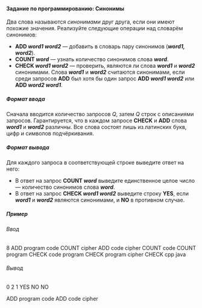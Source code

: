 #### Задание по программированию: Синонимы ####

Два слова называются *синонимами* друг друга, если они имеют похожие значения. Реализуйте следующие операции над словарём синонимов:

* **ADD *word1* *word2*** — добавить в словарь пару синонимов (***word1, word2***).
* **COUNT *word*** — узнать количество синонимов слова ***word***.
* **CHECK *word1* *word2*** — проверить, являются ли слова ***word1*** и ***word2*** синонимами. 
 Слова ***word1*** и ***word2*** считаются синонимами, если среди запросов **ADD** был хотя бы один запрос 
 **ADD *word1 word2*** или **ADD *word2 word1***.

##### Формат ввода #####
Сначала вводится количество запросов *Q*, затем *Q* строк с описаниями запросов. 
Гарантируется, что в каждом запросе **CHECK** и **ADD** слова ***word1*** и ***word2*** различны. 
Все слова состоят лишь из латинских букв, цифр и символов подчёркивания.

##### Формат вывода #####
Для каждого запроса в соответствующей строке выведите ответ на него:

* В ответ на запрос **COUNT *word*** выведите единственное целое число — количество синонимов слова ***word***.
* В ответ на запрос **CHECK *word1 word2*** выведите строку **YES**, если ***word1*** и ***word2*** являются синонимами,
 и **NO** в противном случае.

##### Пример #####
###### Ввод ######
8
ADD program code
COUNT cipher
ADD code cipher
COUNT code
COUNT program
CHECK code program
CHECK program cipher
CHECK cpp java
###### Вывод ######
0
2
1
YES
NO
NO


ADD program code
ADD code cipher

